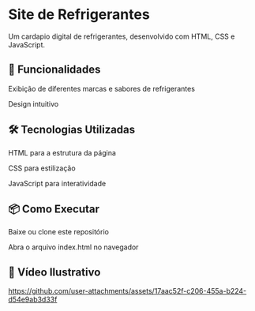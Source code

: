 <h1>Site de Refrigerantes</h1>

<p>Um cardapio digital de refrigerantes, desenvolvido com HTML, CSS e JavaScript.</p>

<h2>🚀 Funcionalidades</h2>

<p>Exibição de diferentes marcas e sabores de refrigerantes</p>

<p>Design intuitivo</p>

<h2>🛠 Tecnologias Utilizadas</h2>

<p>HTML para a estrutura da página</p>

<p>CSS para estilização</p>

<p>JavaScript para interatividade</p>

<h2>📦 Como Executar</h2>

<p>Baixe ou clone este repositório</p>

<p>Abra o arquivo index.html no navegador</p>

<h2>🎨 Vídeo Ilustrativo</h2>




https://github.com/user-attachments/assets/17aac52f-c206-455a-b224-d54e9ab3d33f

